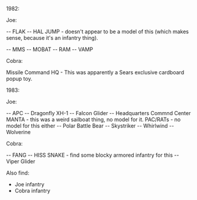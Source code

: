 1982:

Joe:

-- FLAK
-- HAL
JUMP - doesn't appear to be a model of this (which makes sense,
	   because it's an infantry thing).

-- MMS
-- MOBAT
-- RAM
-- VAMP

Cobra:

Missile Command HQ
	- This was apparently a Sears exclusive cardboard popup toy.

1983:

Joe:

-- APC
-- Dragonfly XH-1
-- Falcon Glider
-- Headquarters Commnd Center
MANTA - this was a weird sailboat thing, no model for it.
PAC/RATs - no model for this either
-- Polar Battle Bear
-- Skystriker
-- Whirlwind
-- Wolverine

Cobra:

-- FANG
-- HISS
SNAKE - find some blocky armored infantry for this
-- Viper Glider


Also find:

- Joe infantry
- Cobra infantry
